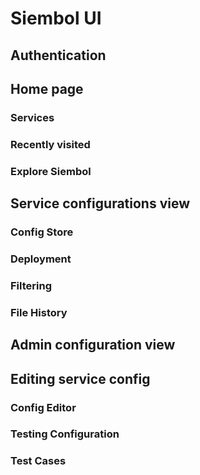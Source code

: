 # Siembol UI
## Authentication
## Home page
### Services
### Recently visited
### Explore Siembol

## Service configurations view
### Config Store
### Deployment
### Filtering
### File History
## Admin configuration view
## Editing service config
### Config Editor
### Testing Configuration
### Test Cases
